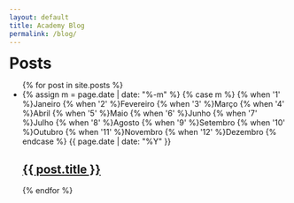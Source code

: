 ```yaml
---
layout: default
title: Academy Blog
permalink: /blog/
---
```

  <h1 class="page-heading" style="display:inline">Posts</h1><div class="site-title"></div>
<div>
  <ul class="entries">
    {% for post in site.posts %}
    	<li class="entry group">
    		<div class="entry-date">
    			<!--<time datetime="{{ post.date | date_to_xmlschema }}">{{ post.date | date: "%b %-d, %Y" }}</time>-->
    			<time datetime="{{ post.date | date_to_xmlschema }}">		{% assign m = page.date | date: "%-m" %}
{% case m %}
  {% when '1' %}Janeiro
  {% when '2' %}Fevereiro
  {% when '3' %}Março
  {% when '4' %}Abril
  {% when '5' %}Maio
  {% when '6' %}Junho
  {% when '7' %}Julho
  {% when '8' %}Agosto
  {% when '9' %}Setembro
  {% when '10' %}Outubro
  {% when '11' %}Novembro
  {% when '12' %}Dezembro
  {% endcase %}
{{ page.date | date: "%Y" }}</time>
    		</div>
    		<div class="entry-title">
    			<h2>
    			<a class="post-link" href="{{ post.url | prepend: site.baseurl }}">{{ post.title }}</a>
    			</h2>
    		</div>
    	</li>
    {% endfor %}
  </ul>
  <br>
</div>
